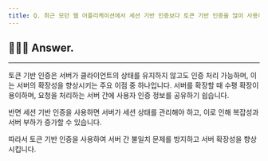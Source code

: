 ```yaml
---
title: Q. 최근 모던 웹 어플리케이션에서 세션 기반 인증보다 토큰 기반 인증을 많이 사용하는 이유가 무엇입니까?
---
```


## 🧑🏻‍💻 Answer.
---

토큰 기반 인증은 서버가 클라이언트의 상태를 유지하지 않고도 인증 처리 가능하며, 이는 서버의 확장성을 향상시키는 주요 이점 중 하나입니다. 서버를 확장할 때 수평 확장이 용이하며, 요청을 처리하는 서버 간에 사용자 인증 정보를 공유하기 쉽습니다. 

반면 세션 기반 인증을 사용하면 서버가 세션 상태를 관리해야 하고, 이로 인해 복잡성과 서버 부하가 증가할 수 있습니다. 

따라서 토큰 기반 인증을 사용하여 서버 간 불일치 문제를 방지하고 서버 확장성을 향상시킵니다.
